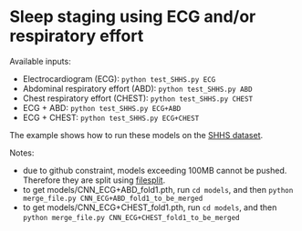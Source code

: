 # Sleep staging using ECG and/or respiratory effort

Available inputs:
* Electrocardiogram (ECG): `python test_SHHS.py ECG`
* Abdominal respiratory effort (ABD): `python test_SHHS.py ABD`
* Chest respiratory effort (CHEST): `python test_SHHS.py CHEST`
* ECG + ABD: `python test_SHHS.py ECG+ABD`
* ECG + CHEST: `python test_SHHS.py ECG+CHEST`

The example shows how to run these models on the [SHHS dataset](https://sleepdata.org/datasets/shhs).

Notes:
* due to github constraint, models exceeding 100MB cannot be pushed. Therefore they are split using [filesplit](https://github.com/ram-jayapalan/filesplit).
* to get models/CNN\_ECG+ABD\_fold1.pth, run `cd models`, and then `python merge_file.py CNN_ECG+ABD_fold1_to_be_merged`
* to get models/CNN\_ECG+CHEST\_fold1.pth, run `cd models`, and then `python merge_file.py CNN_ECG+CHEST_fold1_to_be_merged`
